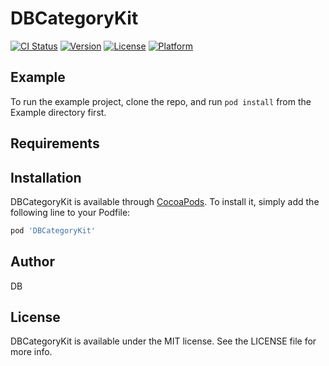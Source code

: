 # DBCategoryKit

[![CI Status](https://img.shields.io/travis/DB/DBCategoryKit.svg?style=flat)](https://travis-ci.org/DB/DBCategoryKit)
[![Version](https://img.shields.io/cocoapods/v/DBCategoryKit.svg?style=flat)](https://cocoapods.org/pods/DBCategoryKit)
[![License](https://img.shields.io/cocoapods/l/DBCategoryKit.svg?style=flat)](https://cocoapods.org/pods/DBCategoryKit)
[![Platform](https://img.shields.io/cocoapods/p/DBCategoryKit.svg?style=flat)](https://cocoapods.org/pods/DBCategoryKit)

## Example

To run the example project, clone the repo, and run `pod install` from the Example directory first.

## Requirements

## Installation

DBCategoryKit is available through [CocoaPods](https://cocoapods.org). To install
it, simply add the following line to your Podfile:

```ruby
pod 'DBCategoryKit'
```

## Author

DB

## License

DBCategoryKit is available under the MIT license. See the LICENSE file for more info.
